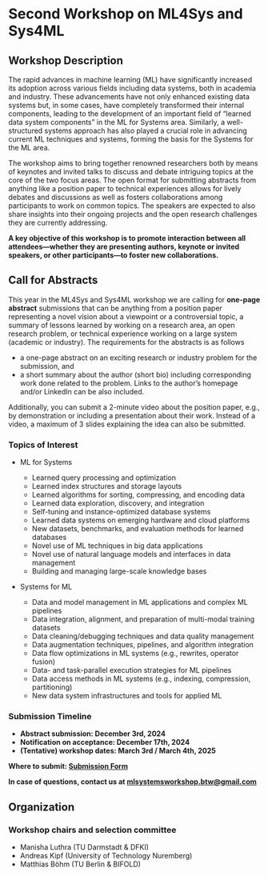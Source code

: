 # Second Workshop on ML4Sys and Sys4ML

## Workshop Description

The rapid advances in machine learning (ML) have significantly increased its adoption across various fields including data systems, both in academia and industry. These advancements have not only enhanced existing data systems but, in some cases, have completely transformed their internal components, leading to the development of an important field of “learned data system components” in the ML for Systems area. Similarly, a well-structured systems approach has also played a crucial role in advancing current ML techniques and systems, forming the basis for the Systems for the ML area.

The workshop aims to bring together renowned researchers both by means of keynotes and invited talks to discuss and debate intriguing topics at the core of the two focus areas. The open format for submitting abstracts from anything like a position paper to technical experiences allows for lively debates and discussions as well as fosters collaborations among participants to work on common topics. The speakers are expected to also share insights into their ongoing projects and the open research challenges they are currently addressing. 

**A key objective of this workshop is to promote interaction between all attendees—whether they are presenting authors, keynote or invited speakers, or other participants—to foster new collaborations.**

## Call for Abstracts

This year in the ML4Sys and Sys4ML workshop we are calling for **one-page abstract** submissions that can be anything from a position paper representing a novel vision about a viewpoint or a controversial topic, a summary of lessons learned by working on a research area, an open research problem, or technical experience working on a large system (academic or industry). The requirements for the abstracts is as follows 

- a one-page abstract on an exciting research or industry problem for the submission, and
- a short summary about the author (short bio) including corresponding work done related to the problem. Links to the author’s homepage and/or LinkedIn can be also included.

Additionally, you can submit a 2-minute video about the position paper, e.g., by demonstration or including a presentation about their work. Instead of a video, a maximum of 3 slides explaining the idea can also be submitted.

### Topics of Interest 

- ML for Systems
  * Learned query processing and optimization
  * Learned index structures and storage layouts
  * Learned algorithms for sorting, compressing, and encoding data
  * Learned data exploration, discovery, and integration
  * Self-tuning and instance-optimized database systems
  * Learned data systems on emerging hardware and cloud platforms
  * New datasets, benchmarks, and evaluation methods for learned databases
  * Novel use of ML techniques in big data applications
  * Novel use of natural language models and interfaces in data management
  * Building and managing large-scale knowledge bases
    
- Systems for ML
  * Data and model management in ML applications and complex ML pipelines
  * Data integration, alignment, and preparation of multi-modal training datasets
  * Data cleaning/debugging techniques and data quality management
  * Data augmentation techniques, pipelines, and algorithm integration
  * Data flow optimizations in ML systems (e.g., rewrites, operator fusion)
  * Data- and task-parallel execution strategies for ML pipelines
  * Data access methods in ML systems (e.g., indexing, compression, partitioning)
  * New data system infrastructures and tools for applied ML

### Submission Timeline 
- **Abstract submission: December 3rd, 2024**
- **Notification on acceptance: December 17th, 2024**
- **(Tentative) workshop dates: March 3rd / March 4th, 2025**

**Where to submit: [Submission Form](https://forms.gle/e5ZYQ6P7THg6xF9F8)**

**In case of questions, contact us at mlsystemsworkshop.btw@gmail.com**

## Organization 

### Workshop chairs and selection committee 
* Manisha Luthra (TU Darmstadt & DFKI)
* Andreas Kipf (University of Technology Nuremberg)
* Matthias Böhm (TU Berlin & BIFOLD)




